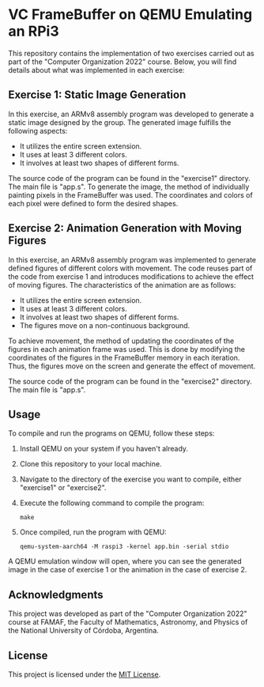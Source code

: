 # VC FrameBuffer on QEMU Emulating an RPi3

This repository contains the implementation of two exercises carried out as part of the "Computer Organization 2022" course. Below, you will find details about what was implemented in each exercise:

## Exercise 1: Static Image Generation

In this exercise, an ARMv8 assembly program was developed to generate a static image designed by the group. The generated image fulfills the following aspects:

- It utilizes the entire screen extension.
- It uses at least 3 different colors.
- It involves at least two shapes of different forms.

The source code of the program can be found in the "exercise1" directory. The main file is "app.s". To generate the image, the method of individually painting pixels in the FrameBuffer was used. The coordinates and colors of each pixel were defined to form the desired shapes.

## Exercise 2: Animation Generation with Moving Figures

In this exercise, an ARMv8 assembly program was implemented to generate defined figures of different colors with movement. The code reuses part of the code from exercise 1 and introduces modifications to achieve the effect of moving figures. The characteristics of the animation are as follows:

- It utilizes the entire screen extension.
- It uses at least 3 different colors.
- It involves at least two shapes of different forms.
- The figures move on a non-continuous background.

To achieve movement, the method of updating the coordinates of the figures in each animation frame was used. This is done by modifying the coordinates of the figures in the FrameBuffer memory in each iteration. Thus, the figures move on the screen and generate the effect of movement.

The source code of the program can be found in the "exercise2" directory. The main file is "app.s".

## Usage

To compile and run the programs on QEMU, follow these steps:

1. Install QEMU on your system if you haven't already.

2. Clone this repository to your local machine.

3. Navigate to the directory of the exercise you want to compile, either "exercise1" or "exercise2".

4. Execute the following command to compile the program:
   ```
   make
   ```

5. Once compiled, run the program with QEMU:
   ```
   qemu-system-aarch64 -M raspi3 -kernel app.bin -serial stdio
   ```

A QEMU emulation window will open, where you can see the generated image in the case of exercise 1 or the animation in the case of exercise 2.

## Acknowledgments

This project was developed as part of the "Computer Organization 2022" course at FAMAF, the Faculty of Mathematics, Astronomy, and Physics of the National University of Córdoba, Argentina.

## License

This project is licensed under the [MIT License](LICENSE).
